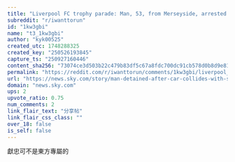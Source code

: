 ```yaml
---
title: "Liverpool FC trophy parade: Man, 53, from Merseyside, arrested after pedestrians hit"
subreddit: "r/iwanttorun"
id: "1kw3gbi"
name: "t3_1kw3gbi"
author: "kyk00525"
created_utc: 1748288325
created_key: "250526193845"
capture_ts: "250927160446"
content_sha256: "73074ce3d503b22c479b83df5c67a8fdc700dc91cb578d0b8d9e816277e35b43"
permalink: "https://reddit.com/r/iwanttorun/comments/1kw3gbi/liverpool_fc_trophy_parade_man_53_from_merseyside/"
url: "https://news.sky.com/story/man-detained-after-car-collides-with-several-pedestrians-during-liverpool-fc-victory-parade-13375116"
domain: "news.sky.com"
ups: 2
upvote_ratio: 0.75
num_comments: 2
link_flair_text: "分享帖"
link_flair_css_class: ""
over_18: false
is_self: false
---
```


獻忠可不是東方專屬的
